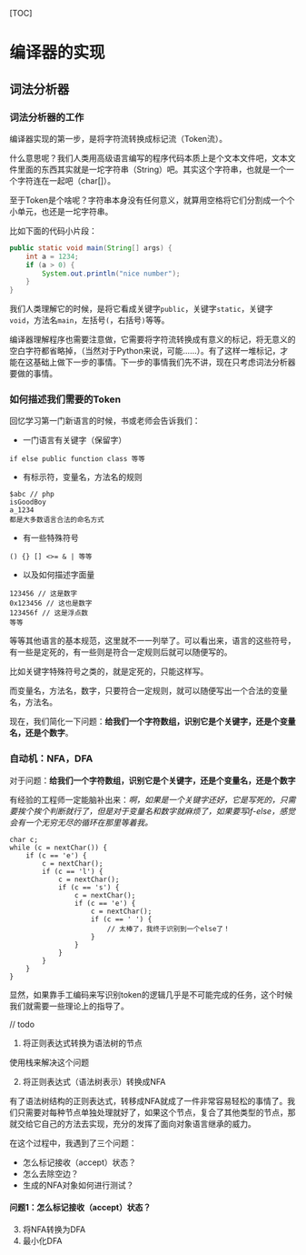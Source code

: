 [TOC]

# 编译器的实现

## 词法分析器

### 词法分析器的工作

编译器实现的第一步，是将字符流转换成标记流（Token流）。

什么意思呢？我们人类用高级语言编写的程序代码本质上是个文本文件吧，文本文件里面的东西其实就是一坨字符串（String）吧。其实这个字符串，也就是一个一个字符连在一起吧（char[]）。

至于Token是个啥呢？字符串本身没有任何意义，就算用空格将它们分割成一个个小单元，也还是一坨字符串。

比如下面的代码小片段：

```java
public static void main(String[] args) {
    int a = 1234;
    if (a > 0) {
        System.out.println("nice number");
    }
}
``` 
我们人类理解它的时候，是将它看成关键字`public`，关键字`static`，关键字`void`，方法名`main`，左括号`(`，右括号`)`等等。

编译器理解程序也需要注意做，它需要将字符流转换成有意义的标记，将无意义的空白字符都省略掉，（当然对于Python来说，可能……）。有了这样一堆标记，才能在这基础上做下一步的事情。下一步的事情我们先不讲，现在只考虑词法分析器要做的事情。

### 如何描述我们需要的Token

回忆学习第一门新语言的时候，书或老师会告诉我们：
* 一门语言有关键字（保留字）
```
if else public function class 等等
```
* 有标示符，变量名，方法名的规则
```
$abc // php
isGoodBoy
a_1234
都是大多数语言合法的命名方式
```
* 有一些特殊符号
```
() {} [] <>= & | 等等
```
* 以及如何描述字面量
```
123456 // 这是数字
0x123456 // 这也是数字
123456f // 这是浮点数
等等
```
等等其他语言的基本规范，这里就不一一列举了。可以看出来，语言的这些符号，有一些是定死的，有一些则是符合一定规则后就可以随便写的。

比如关键字特殊符号之类的，就是定死的，只能这样写。

而变量名，方法名，数字，只要符合一定规则，就可以随便写出一个合法的变量名，方法名。

现在，我们简化一下问题：**给我们一个字符数组，识别它是个关键字，还是个变量名，还是个数字**。

### 自动机：NFA，DFA

对于问题：**给我们一个字符数组，识别它是个关键字，还是个变量名，还是个数字**

有经验的工程师一定能脑补出来：*啊，如果是一个关键字还好，它是写死的，只需要挨个挨个判断就行了，但是对于变量名和数字就麻烦了，如果要写if-else，感觉会有一个无穷无尽的循环在那里等着我。*

```
char c;
while (c = nextChar()) {
    if (c == 'e') {
        c = nextChar();
        if (c == 'l') {
            c = nextChar();
            if (c == 's') {
                c = nextChar();
                if (c == 'e') {
                    c = nextChar();
                    if (c == ' ') {
                        // 太棒了，我终于识别到一个else了！
                    }
                }
            }
        }
    }
}
```

显然，如果靠手工编码来写识别token的逻辑几乎是不可能完成的任务，这个时候我们就需要一些理论上的指导了。

// todo

1. 将正则表达式转换为语法树的节点

使用栈来解决这个问题

2. 将正则表达式（语法树表示）转换成NFA

有了语法树结构的正则表达式，转移成NFA就成了一件非常容易轻松的事情了。我们只需要对每种节点单独处理就好了，如果这个节点，复合了其他类型的节点，那就交给它自己的方法去实现，充分的发挥了面向对象语言继承的威力。

在这个过程中，我遇到了三个问题：
   * 怎么标记接收（accept）状态？
   * 怎么去除空边？
   * 生成的NFA对象如何进行测试？
   
#### 问题1：怎么标记接收（accept）状态？
3. 将NFA转换为DFA
4. 最小化DFA